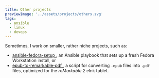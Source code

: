 ```yaml
---
title: Other projects
previewImage: '../assets/projects/others.svg'
tags:
  - ansible
  - linux
  - devops
---
```


Sometimes, I work on smaller, rather niche projects, such as:

<ul>
    <li>
        <a href="https://github.com/FjellOverflow/ansible-fedora-setup" target="_blank" class="mb-2 text-xl font-normal no-underline">
            <span aria-hidden="true" class="iconify tabler--brand-github align-middle text-2xl"></span>
            <span class="underline">ansible-fedora-setup</span>
        </a>, an Ansible playbook that sets up a fresh Fedora Workstation install, or
    </li>
    <li>
        <a href="https://github.com/FjellOverflow/epub-to-remarkable-pdf" target="_blank" class="mb-2 text-xl font-normal no-underline">
            <span aria-hidden="true" class="iconify tabler--brand-github align-middle text-2xl"></span>
            <span class="underline">epub-to-remarkable-pdf</span>
        </a>, a script for converting <code>.epub</code> files into <code>.pdf</code> files, optimized for the <i>reMarkable 2</i> eInk tablet.
    </li>
</ul>
